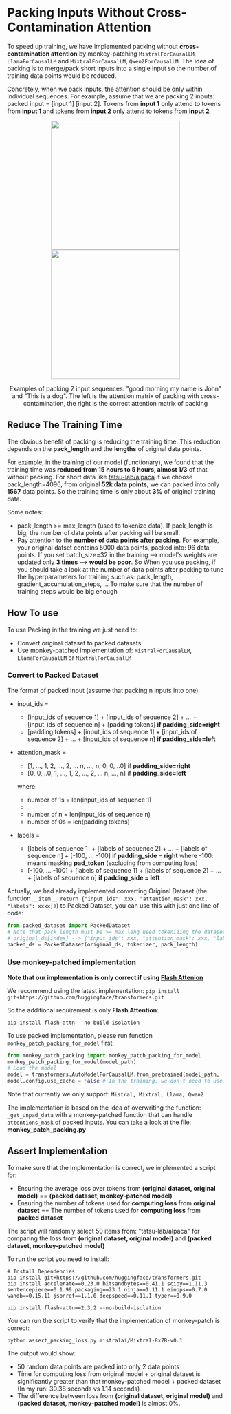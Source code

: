 # Packing Inputs Without Cross-Contamination Attention

To speed up training, we have implemented packing without **cross-contamination attention** by monkey-patching ``MistralForCausalLM``, ``LlamaForCausalLM`` and ``MixtralForCausalLM``, ``Qwen2ForCausalLM``. The idea of packing is to merge/pack short inputs into a single input so the number of training data points would be reduced.

Concretely, when we pack inputs, the attention should be only within individual sequences. For example, assume that we are packing 2 inputs: packed input = [input 1] [input 2]. Tokens from **input 1** only attend to tokens from **input 1** and tokens from **input 2** only attend to tokens from **input 2**

<p align="center">
  <img src="assets/cross_contamination.png", width="300", height="300">
  <img src="assets/correct_packing_attention.png", width="300", height="300">
</p>
<p align="center">
Examples of packing 2 input sequences: "good morning my name is John" and "This is a dog". The left is the attention matrix of packing with cross-contamination, the right is the correct attention matrix of packing</p>

## Reduce The Training Time
The obvious benefit of packing is reducing the training time. This reduction depends on the **pack_length** and the **lengths** of original data points. 

For example, in the training of our model (functionary), we found that the training time was **reduced from 15 hours to 5 hours, almost 1/3** of that without packing. For short data like [tatsu-lab/alpaca](https://huggingface.co/datasets/tatsu-lab/alpaca) if we choose pack_length=4096, from original **52k data points**, we can packed into only **1567** data points. So the training time is only about **3%** of original training data.

Some notes:
+ pack_length >= max_length (used to tokenize data). If pack_length is big, the number of data points after packing will be small.
+ Pay attention to the **number of data points after packing**. For example, your original datset contains 5000 data points, packed into: 96 data points. If you set batch_size=32 in the training --> model's weights are updated only **3 times** --> **would be poor**. So When you use packing, if you should take a look at the number of data points after packing to tune the hyperparameters for training such as: pack_length, gradient_accumulation_steps, ... To make sure that the number of training steps would be big enough

## How To use

To use Packing in the training we just need to:
+ Convert original dataset to packed datasets
+ Use monkey-patched implementation of: ``MistralForCausalLM``, ``LlamaForCausalLM`` or ``MixtralForCausalLM``

### Convert to Packed Dataset
The format of packed input (assume that packing n inputs into one)
+ input_ids = 
  + [input_ids of sequence 1] + [input_ids of sequence 2] + ...  + [input_ids of sequence n] + [padding tokens] **if padding_side=right**
  + [padding tokens] + [input_ids of sequence 1] + [input_ids of sequence 2] + ...  + [input_ids of sequence n] **if padding_side=left**

+ attention_mask = 
  + [1, ..., 1, 2, ..., 2, ... n, ..., n, 0, 0, ..0] if **padding_side=right** 
  + [0, 0, ..0, 1, ..., 1, 2, ..., 2, ... n, ..., n] if **padding_side=left**
  
  where: 
  + number of 1s = len(input_ids of sequence 1)
  + ...
  + number of n = len(input_ids of sequence n)
  + number of 0s = len(padding tokens)

+ labels = 
  + [labels of sequence 1] + [labels of sequence 2] + ...  + [labels of sequence n] + [-100, ... -100] **if padding_side = right** where -100: means masking **pad_token** (excluding from computing loss)
  + [-100, ... -100] + [labels of sequence 1] + [labels of sequence 2] + ...  + [labels of sequence n] **if padding_side = left** 


Actually, we had already implemented converting Original Dataset (the function ``__item__ return {"input_ids": xxx, "attention_mask": xxx, "labels": xxxx})``) to Packed Dataset, you can use this with just one line of code:
```python
from packed_dataset import PackedDataset
# Note that pack_length must be >= max_leng used tokenizing the dataset
# original_ds[index] --> {"input_ids": xxx, "attention_mask": xxx, "labels": xxx}, labels is not necessarily required
packed_ds = PackedDataset(original_ds, tokenizer, pack_length)
```
### Use monkey-patched implementation

**Note that our implementation is only correct if using [Flash Attenion](https://github.com/Dao-AILab/flash-attention)**

We recommend using the latest implementation: ``pip install git+https://github.com/huggingface/transformers.git``

So the additional requirement is only **Flash Attention**:

```
pip install flash-attn --no-build-isolation
```

To use packed implementation, please run function ``monkey_patch_packing_for_model`` first:
```python
from monkey_patch_packing import monkey_patch_packing_for_model
monkey_patch_packing_for_model(model_path)
# Load the model
model = transformers.AutoModelForCausalLM.from_pretrained(model_path, ...)
model.config.use_cache = False # In the training, we don't need to use cache, note: must add this or can encounter assertion error

```
Note that currently we only support: ``Mistral, Mixtral, Llama, Qwen2``

The implementation is based on the idea of overwriting the function: ``_get_unpad_data`` with a monkey-patched function that can handle ``attentions_mask`` of packed inputs. You can take a look at the file: **monkey_patch_packing.py**

## Assert Implementation
To make sure that the implementation is correct, we implemented a script for:
+ Ensuring the average loss over tokens from **(original dataset, original model)** == **(packed dataset, monkey-patched model)**
+ Ensuring the number of tokens used for **computing loss** from **original dataset** == The number of tokens used for **computing loss** from **packed dataset**

The script will randomly select 50 items from: "tatsu-lab/alpaca" for comparing the loss from **(original dataset, original model)** and **(packed dataset, monkey-patched model)**

To run the script you need to install:
```shell
# Install Dependencies
pip install git+https://github.com/huggingface/transformers.git
pip install accelerate==0.23.0 bitsandbytes==0.41.1 scipy==1.11.3 sentencepiece==0.1.99 packaging==23.1 ninja==1.11.1 einops==0.7.0 wandb==0.15.11 jsonref==1.1.0 deepspeed==0.11.1 typer==0.9.0

pip install flash-attn==2.3.2 --no-build-isolation
```

You can run the script to verify that the implementation of monkey-patch is correct:

```shell
python assert_packing_loss.py mistralai/Mixtral-8x7B-v0.1
```

The output would show:
+ 50 random data points are packed into only 2 data points 
+ Time for computing loss from original model + original dataset is significantly greater than that monkey-patched model + packed dataset (In my run: 30.38 seconds vs 1.14 seconds)
+ The difference between loss from **(original dataset, original model)** and **(packed dataset, monkey-patched model)** is almost 0%.